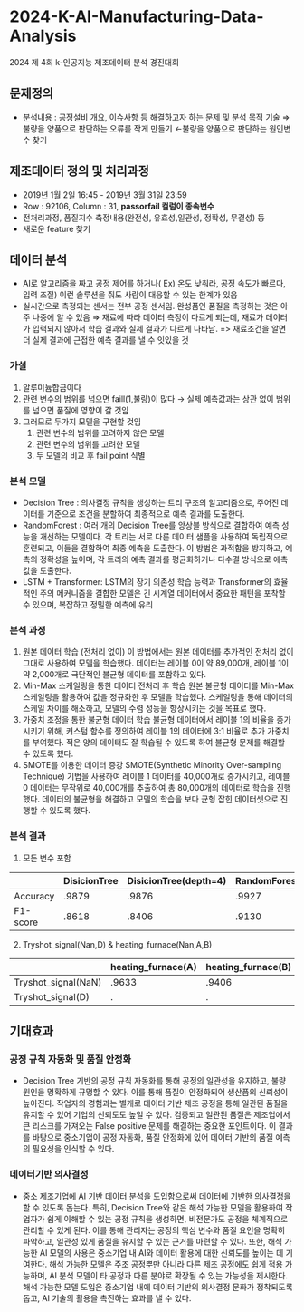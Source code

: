 # 2024-K-AI-Manufacturing-Data-Analysis
2024 제 4회 k-인공지능 제조데이터 분석 경진대회

## 문제정의
- 분석내용 : 공정설비 개요, 이슈사항 등 해결하고자 하는 문제 및 분석 목적 기술
⇒ 불량을 양품으로 판단하는 오류를 작게 만들기 ←불량을 양품으로 판단하는 원인변수 찾기 

## 제조데이터 정의 및 처리과정
- 2019년 1월 2일 16:45 - 2019년 3월 31일 23:59
- Row : 92106, Column : 31, **passorfail 컬럼이 종속변수**
- 전처리과정, 품질지수 측정내용(완전성, 유효성,일관성, 정확성, 무결성) 등
- 새로운 feature 찾기

## 데이터 분석
- AI로 알고리즘을 짜고 공정 제어를 하거나( Ex) 온도 낮춰라, 공정 속도가 빠르다, 입력 조절) 이런 솔루션을 줘도 사람이 대응할 수 있는 한계가 있음
- 실시간으로 측정되는 센서는 전부 공정 센서임. 완성품인 품질을 측정하는 것은 아주 나중에 알 수 있음 ⇒ 재료에 따라 데이터 측정이 다르게 되는데, 재료가 데이터가 입력되지 않아서 학습 결과와 실제 결과가 다르게 나타남. => 재료조건을 알면 더 실제 결과에 근접한 예측 결과를 낼 수 잇있을 것

### 가설
1. 알루미늄합금이다
2. 관련 변수의 범위를 넘으면 faill(1,불량)이 많다 → 실제 예측값과는 상관 없이 범위를 넘으면 품질에 영향이 갈 것임
3. 그러므로 두가지 모델을 구현할 것임
    1. 관련 변수의 범위를 고려하지 않은 모델
    2. 관련 변수의 범위를 고려한 모델
    3. 두 모델의 비교 후 fail point 식별
### 분석 모델
- Decision Tree : 의사결정 규칙을 생성하는 트리 구조의 알고리즘으로, 주어진 데이터를 기준으로 조건을 분할하여 최종적으로 예측 결과를 도출한다.
- RandomForest : 여러 개의 Decision Tree를 앙상블 방식으로 결합하여 예측 성능을 개선하는 모델이다. 각 트리는 서로 다른 데이터 샘플을 사용하여 독립적으로 훈련되고, 이들을 결합하여 최종 예측을 도출한다. 이 방법은 과적합을 방지하고, 예측의 정확성을 높이며, 각 트리의 예측 결과를 평균화하거나 다수결 방식으로 에측 값을 도출한다.
- LSTM + Transformer: LSTM의 장기 의존성 학습 능력과 Transformer의 효율적인 주의 메커니즘을 결합한 모델은 긴 시계열 데이터에서 중요한 패턴을 포착할 수 있으며, 복잡하고 정밀한 예측에 유리

### 분석 과정
1. 원본 데이터 학습 (전처리 없이)
	이 방법에서는 원본 데이터를 추가적인 전처리 없이 그대로 사용하여 모델을 학습했다. 데이터는 레이블 0이 약 89,000개, 레이블 1이 약 2,000개로 극단적인 불균형 데이터를 포함하고 있다.
2. Min-Max 스케일링을 통한 데이터 전처리 후 학습
	원본 불균형 데이터를 Min-Max 스케일링을 활용하여 값을 정규화한 후 모델을 학습했다. 스케일링을 통해 데이터의 스케일 차이를 해소하고, 모델의 수렴 성능을 향상시키는 것을 목표로 했다.
3. 가중치 조정을 통한 불균형 데이터 학습
	불균형 데이터에서 레이블 1의 비율을 증가시키기 위해, 커스텀 함수를 정의하여 레이블 1의 데이터에 3:1 비율로 추가 가중치를 부여했다. 적은 양의 데이터도 잘 학습될 수 있도록 하여 불균형 문제를 해결할 수 있도록 했다.
4. SMOTE를 이용한 데이터 증강
	SMOTE(Synthetic Minority Over-sampling Technique) 기법을 사용하여 레이블 1 데이터를 40,000개로 증가시키고, 레이블 0 데이터는 무작위로 40,000개를 추출하여 총 80,000개의 데이터로 학습을 진행했다. 데이터의 불균형을 해결하고 모델의 학습을 보다 균형 잡힌 데이터셋으로 진행할 수 있도록 했다.

### 분석 결과
1. 모든 변수 포함


||DisicionTree|DisicionTree(depth=4)|RandomForest|
|------|---|---|---|
|Accuracy|.9879|.9876|.9927|
|F1-score|.8618|.8406|.9130|

2. Tryshot_signal(Nan,D) & heating_furnace(Nan,A,B)

||heating_furnace(A)|heating_furnace(B)|heating_furnace(NaN)|
|------|---|---|---|
|Tryshot_signal(NaN)|.9633|.9406|.8853|
|Tryshot_signal(D)|.|.|.|

## 기대효과
### 공정 규칙 자동화 및 품질 안정화
-  Decision Tree 기반의 공정 규칙 자동화를 통해 공정의 일관성을 유지하고, 불량 원인을 명확하게 규명할 수 있다. 이를 통해 품질이 안정화되어 생산품의 신뢰성이 높아진다. 작업자의 경험과는 별개로 데이터 기반 제조 공정을 통해 일관된 품질을 유지할 수 있어 기업의 신뢰도도 높일 수 있다. 검증되고 일관된 품질은 제조업에서 큰 리스크를 가져오는 False positive 문제를 해결하는 중요한 포인트이다. 이 결과를 바탕으로 중소기업이 공정 자동화, 품질 안정화에 있어 데이터 기반의 품질 예측의 필요성을 인식할 수 있다.
### 데이터기반 의사결정
- 중소 제조기업에 AI 기반 데이터 분석을 도입함으로써 데이터에 기반한 의사결정을 할 수 있도록 돕는다. 특히, Decision Tree와 같은 해석 가능한 모델을 활용하여 작업자가 쉽게 이해할 수 있는 공정 규칙을 생성하면, 비전문가도 공정을 체계적으로 관리할 수 있게 된다. 이를 통해 관리자는 공정의 핵심 변수와 품질 요인을 명확히 파악하고, 일관성 있게 품질을 유지할 수 있는 근거를 마련할 수 있다. 또한, 해석 가능한 AI 모델의 사용은 중소기업 내 AI와 데이터 활용에 대한 신뢰도를 높이는 데 기여한다. 해석 가능한 모델은 주조 공정뿐만 아니라 다른 제조 공정에도 쉽게 적용 가능하며, AI 분석 모델이 타 공정과 다른 분야로 확장될 수 있는 가능성을 제시한다. 해석 가능한 모델 도입은 중소기업 내에 데이터 기반의 의사결정 문화가 정착되도록 돕고, AI 기술의 활용을 촉진하는 효과를 낼 수 있다.


